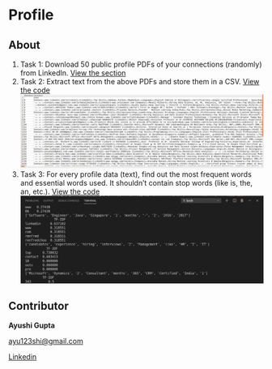 # Profile

## About

1. Task 1: Download 50 public profile PDFs of your connections (randomly) from LinkedIn.
   [View the section](https://github.com/ayushi6560/Profile/tree/master/resume)
2. Task 2: Extract text from the above PDFs and store them in a CSV.
   [View the code](https://github.com/ayushi6560/Profile/blob/master/profile.py)
   ![output](https://github.com/ayushi6560/Profile/blob/master/output.png "output")
3. Task 3: For every profile data (text), find out the most frequent words and essential words used. It
           shouldn’t contain stop words (like is, the, an, etc.).
   [View the code](https://github.com/ayushi6560/Profile/blob/master/task3.py)
   ![output](https://github.com/ayushi6560/Profile/blob/master/task3.png "output")         
   


## Contributor

**Ayushi Gupta**

<ayu123shi@gmail.com>

[Linkedin](https://www.linkedin.com/in/pyayushigupta/)


